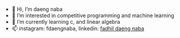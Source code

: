- 👋 Hi, I’m daeng naba
- 👀 I’m interested in competitive programming and machine learning
- 🌱 I’m currently learning c, and linear algebra
- 📫 instagram: fdaengnaba, linkedin: [fadhil daeng naba](https://www.linkedin.com/in/fadhil-daeng-naba-5b88b2229/) 
<!--- - 💞️ I’m looking to collaborate on ... --->

<!---
fdaengnaba/fdaengnaba is a ✨ special ✨ repository because its `README.md` (this file) appears on your GitHub profile.
You can click the Preview link to take a look at your changes.
--->
